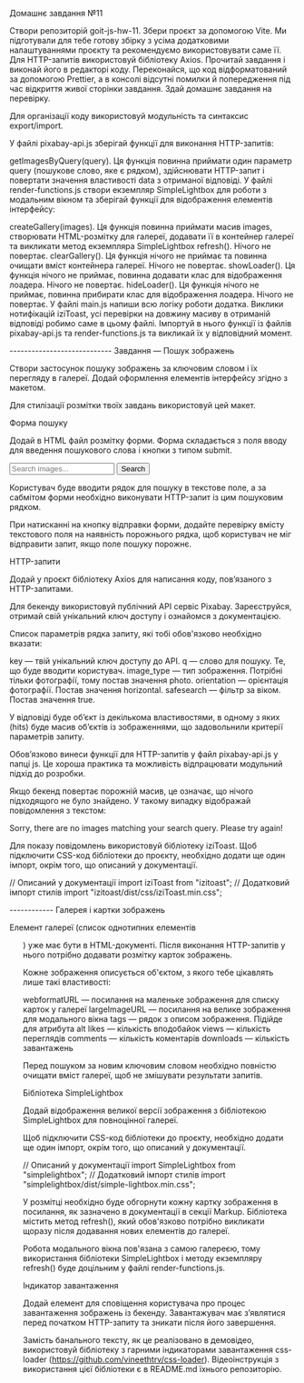 Домашнє завдання №11

Створи репозиторій goit-js-hw-11. Збери проєкт за допомогою Vite. Ми підготували
для тебе готову збірку з усіма додатковими налаштуваннями проєкту та
рекомендуємо використовувати саме її. Для HTTP-запитів використовуй бібліотеку
Axios. Прочитай завдання і виконай його в редакторі коду. Переконайся, що код
відформатований за допомогою Prettier, а в консолі відсутні помилки й
попередження під час відкриття живої сторінки завдання. Здай домашнє завдання на
перевірку.

Для організації коду використовуй модульність та синтаксис export/import.

У файлі pixabay-api.js зберігай функції для виконання HTTP-запитів:

getImagesByQuery(query). Ця функція повинна приймати один параметр query
(пошукове слово, яке є рядком), здійснювати HTTP-запит і повертати значення
властивості data з отриманої відповіді. У файлі render-functions.js створи
екземпляр SimpleLightbox для роботи з модальним вікном та зберігай функції для
відображення елементів інтерфейсу:

createGallery(images). Ця функція повинна приймати масив images, створювати
HTML-розмітку для галереї, додавати її в контейнер галереї та викликати метод
екземпляра SimpleLightbox refresh(). Нічого не повертає. clearGallery(). Ця
функція нічого не приймає та повинна очищати вміст контейнера галереї. Нічого не
повертає. showLoader(). Ця функція нічого не приймає, повинна додавати клас для
відображення лоадера. Нічого не повертає. hideLoader(). Ця функція нічого не
приймає, повинна прибирати клас для відображення лоадера. Нічого не повертає. У
файлі main.js напиши всю логіку роботи додатка. Виклики нотифікацій iziToast,
усі перевірки на довжину масиву в отриманій відповіді робимо саме в цьому файлі.
Імпортуй в нього функції із файлів pixabay-api.js та render-functions.js та
викликай їх у відповідний момент.

---------------------------- Завдання — Пошук зображень

Створи застосунок пошуку зображень за ключовим словом і їх перегляду в галереї.
Додай оформлення елементів інтерфейсу згідно з макетом.

Для стилізації розмітки твоїх завдань використовуй цей макет.

Форма пошуку

Додай в HTML файл розмітку форми. Форма складається з поля вводу для введення
пошукового слова і кнопки з типом submit.

<form class="form">
  <label>
    <input type="text" name="search-text" placeholder="Search images..." required>
  </label>
  <button type="submit">Search</button>
</form>

Користувач буде вводити рядок для пошуку в текстове поле, а за сабмітом форми
необхідно виконувати HTTP-запит із цим пошуковим рядком.

При натисканні на кнопку відправки форми, додайте перевірку вмісту текстового
поля на наявність порожнього рядка, щоб користувач не міг відправити запит, якщо
поле пошуку порожнє.

HTTP-запити

Додай у проєкт бібліотеку Axios для написання коду, пов’язаного з HTTP-запитами.

Для бекенду використовуй публічний API сервіс Pixabay. Зареєструйся, отримай
свій унікальний ключ доступу і ознайомся з документацією.

Список параметрів рядка запиту, які тобі обов'язково необхідно вказати:

key — твій унікальний ключ доступу до API. q — слово для пошуку. Те, що буде
вводити користувач. image_type — тип зображення. Потрібні тільки фотографії,
тому постав значення photo. orientation — орієнтація фотографії. Постав значення
horizontal. safesearch — фільтр за віком. Постав значення true.

У відповіді буде об’єкт із декількома властивостями, в одному з яких (hits) буде
масив об’єктів із зображеннями, що задовольнили критерії параметрів запиту.

Обов’язково винеси функції для HTTP-запитів у файл pixabay-api.js у папці js. Це
хороша практика та можливість відпрацювати модульний підхід до розробки.

Якщо бекенд повертає порожній масив, це означає, що нічого підходящого не було
знайдено. У такому випадку відображай повідомлення з текстом:

Sorry, there are no images matching your search query. Please try again!

Для показу повідомлень використовуй бібліотеку iziToast. Щоб підключити CSS-код
бібліотеки до проєкту, необхідно додати ще один імпорт, окрім того, що описаний
у документації.

// Описаний у документації import iziToast from "izitoast"; // Додатковий імпорт
стилів import "izitoast/dist/css/iziToast.min.css";

------------ Галерея і картки зображень

Елемент галереї (список однотипних елементів <ul class=”gallery”>) уже має бути
в HTML-документі. Після виконання HTTP-запитів у нього потрібно додавати
розмітку карток зображень.

Кожне зображення описується об'єктом, з якого тебе цікавлять лише такі
властивості:

webformatURL — посилання на маленьке зображення для списку карток у галереї
largeImageURL — посилання на велике зображення для модального вікна tags — рядок
з описом зображення. Підійде для атрибута alt likes — кількість вподобайок views
— кількість переглядів comments — кількість коментарів downloads — кількість
завантажень

Перед пошуком за новим ключовим словом необхідно повністю очищати вміст галереї,
щоб не змішувати результати запитів.

Бібліотека SimpleLightbox

Додай відображення великої версії зображення з бібліотекою SimpleLightbox для
повноцінної галереї.

Щоб підключити CSS-код бібліотеки до проєкту, необхідно додати ще один імпорт,
окрім того, що описаний у документації.

// Описаний у документації import SimpleLightbox from "simplelightbox"; //
Додатковий імпорт стилів import "simplelightbox/dist/simple-lightbox.min.css";

У розмітці необхідно буде обгорнути кожну картку зображення в посилання, як
зазначено в документації в секції Markup. Бібліотека містить метод refresh(),
який обов'язково потрібно викликати щоразу після додавання нових елементів до
галереї.

Робота модального вікна пов'язана з самою галереєю, тому використання бібліотеки
SimpleLightbox і методу екземпляру refresh() буде доцільним у файлі
render-functions.js.

Індикатор завантаження

Додай елемент для сповіщення користувача про процес завантаження зображень із
бекенду. Завантажувач має з’являтися перед початком HTTP-запиту та зникати після
його завершення.

Замість банального тексту, як це реалізовано в демовідео, використовуй
бібліотеку з гарними індикаторами завантаження css-loader
(https://github.com/vineethtrv/css-loader). Відеоінструкція з використання цієї
бібліотеки є в README.md їхнього репозиторію.
